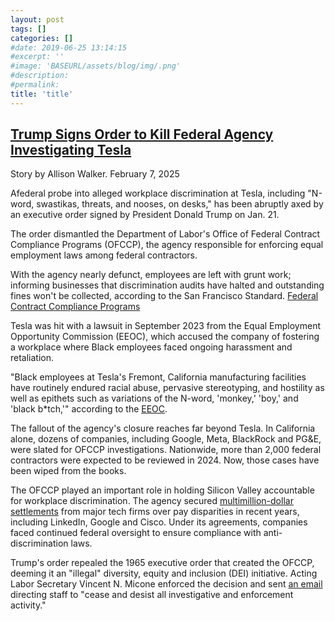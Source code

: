 ```yaml
---
layout: post
tags: []
categories: []
#date: 2019-06-25 13:14:15
#excerpt: ''
#image: 'BASEURL/assets/blog/img/.png'
#description:
#permalink:
title: 'title'
---
```



## [Trump Signs Order to Kill Federal Agency Investigating Tesla](https://www.latintimes.com/trumps-signs-order-kill-federal-agency-investigating-tesla-574989)

Story by Allison Walker. February 7, 2025

Afederal probe into alleged workplace discrimination at Tesla, including "N-word, swastikas, threats, and nooses, on desks," has been abruptly axed by an executive order signed by President Donald Trump on Jan. 21.

The order dismantled the Department of Labor's Office of Federal Contract Compliance Programs (OFCCP), the agency responsible for enforcing equal employment laws among federal contractors.

With the agency nearly defunct, employees are left with grunt work; informing businesses that discrimination audits have halted and outstanding fines won't be collected, according to the San Francisco Standard.
[Federal Contract Compliance Programs](https://www.dol.gov/agencies/ofccp)

Tesla was hit with a lawsuit in September 2023 from the Equal Employment Opportunity Commission (EEOC), which accused the company of fostering a workplace where Black employees faced ongoing harassment and retaliation.

"Black employees at Tesla's Fremont, California manufacturing facilities have routinely endured racial abuse, pervasive stereotyping, and hostility as well as epithets such as variations of the N-word, 'monkey,' 'boy,' and 'black b*tch,'" according to the [EEOC](https://www.eeoc.gov/newsroom/eeoc-sues-tesla-racial-harassment-and-retaliation).

The fallout of the agency's closure reaches far beyond Tesla. In California alone, dozens of companies, including Google, Meta, BlackRock and PG&E, were slated for OFCCP investigations. Nationwide, more than 2,000 federal contractors were expected to be reviewed in 2024. Now, those cases have been wiped from the books.

The OFCCP played an important role in holding Silicon Valley accountable for workplace discrimination. The agency secured [multimillion-dollar settlements](https://www.documentcloud.org/documents/25514971-2021-google-ofccp-conciliation-agreement/) from major tech firms over pay disparities in recent years, including LinkedIn, Google and Cisco. Under its agreements, companies faced continued federal oversight to ensure compliance with anti-discrimination laws.

Trump's order repealed the 1965 executive order that created the OFCCP, deeming it an "illegal" diversity, equity and inclusion (DEI) initiative. Acting Labor Secretary Vincent N. Micone enforced the decision and sent [an email](https://sfstandard.com/2025/02/06/trump-order-stops-tesla-discrimination-investigation/) directing staff to "cease and desist all investigative and enforcement activity."

